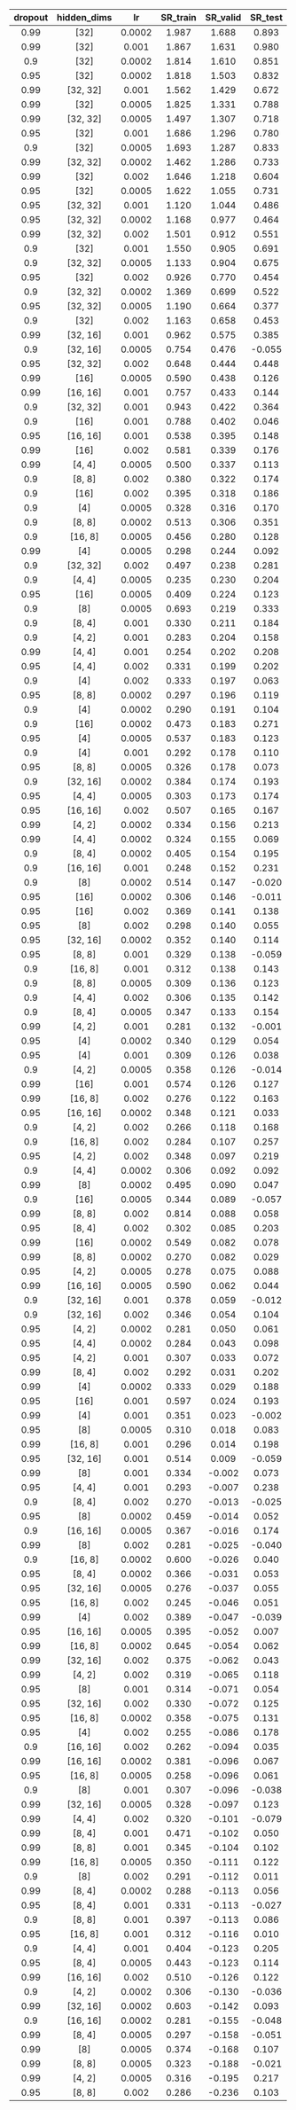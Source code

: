 | dropout | hidden_dims | lr | SR_train | SR_valid | SR_test |
|:-------:|:-----------:|:--:|:--------:|:--------:|:-------:|
| 0.99 | [32] | 0.0002 | 1.987 | 1.688 | 0.893 |
| 0.99 | [32] | 0.001 | 1.867 | 1.631 | 0.980 |
| 0.9 | [32] | 0.0002 | 1.814 | 1.610 | 0.851 |
| 0.95 | [32] | 0.0002 | 1.818 | 1.503 | 0.832 |
| 0.99 | [32, 32] | 0.001 | 1.562 | 1.429 | 0.672 |
| 0.99 | [32] | 0.0005 | 1.825 | 1.331 | 0.788 |
| 0.99 | [32, 32] | 0.0005 | 1.497 | 1.307 | 0.718 |
| 0.95 | [32] | 0.001 | 1.686 | 1.296 | 0.780 |
| 0.9 | [32] | 0.0005 | 1.693 | 1.287 | 0.833 |
| 0.99 | [32, 32] | 0.0002 | 1.462 | 1.286 | 0.733 |
| 0.99 | [32] | 0.002 | 1.646 | 1.218 | 0.604 |
| 0.95 | [32] | 0.0005 | 1.622 | 1.055 | 0.731 |
| 0.95 | [32, 32] | 0.001 | 1.120 | 1.044 | 0.486 |
| 0.95 | [32, 32] | 0.0002 | 1.168 | 0.977 | 0.464 |
| 0.99 | [32, 32] | 0.002 | 1.501 | 0.912 | 0.551 |
| 0.9 | [32] | 0.001 | 1.550 | 0.905 | 0.691 |
| 0.9 | [32, 32] | 0.0005 | 1.133 | 0.904 | 0.675 |
| 0.95 | [32] | 0.002 | 0.926 | 0.770 | 0.454 |
| 0.9 | [32, 32] | 0.0002 | 1.369 | 0.699 | 0.522 |
| 0.95 | [32, 32] | 0.0005 | 1.190 | 0.664 | 0.377 |
| 0.9 | [32] | 0.002 | 1.163 | 0.658 | 0.453 |
| 0.99 | [32, 16] | 0.001 | 0.962 | 0.575 | 0.385 |
| 0.9 | [32, 16] | 0.0005 | 0.754 | 0.476 | -0.055 |
| 0.95 | [32, 32] | 0.002 | 0.648 | 0.444 | 0.448 |
| 0.99 | [16] | 0.0005 | 0.590 | 0.438 | 0.126 |
| 0.99 | [16, 16] | 0.001 | 0.757 | 0.433 | 0.144 |
| 0.9 | [32, 32] | 0.001 | 0.943 | 0.422 | 0.364 |
| 0.9 | [16] | 0.001 | 0.788 | 0.402 | 0.046 |
| 0.95 | [16, 16] | 0.001 | 0.538 | 0.395 | 0.148 |
| 0.99 | [16] | 0.002 | 0.581 | 0.339 | 0.176 |
| 0.99 | [4, 4] | 0.0005 | 0.500 | 0.337 | 0.113 |
| 0.9 | [8, 8] | 0.002 | 0.380 | 0.322 | 0.174 |
| 0.9 | [16] | 0.002 | 0.395 | 0.318 | 0.186 |
| 0.9 | [4] | 0.0005 | 0.328 | 0.316 | 0.170 |
| 0.9 | [8, 8] | 0.0002 | 0.513 | 0.306 | 0.351 |
| 0.9 | [16, 8] | 0.0005 | 0.456 | 0.280 | 0.128 |
| 0.99 | [4] | 0.0005 | 0.298 | 0.244 | 0.092 |
| 0.9 | [32, 32] | 0.002 | 0.497 | 0.238 | 0.281 |
| 0.9 | [4, 4] | 0.0005 | 0.235 | 0.230 | 0.204 |
| 0.95 | [16] | 0.0005 | 0.409 | 0.224 | 0.123 |
| 0.9 | [8] | 0.0005 | 0.693 | 0.219 | 0.333 |
| 0.9 | [8, 4] | 0.001 | 0.330 | 0.211 | 0.184 |
| 0.9 | [4, 2] | 0.001 | 0.283 | 0.204 | 0.158 |
| 0.99 | [4, 4] | 0.001 | 0.254 | 0.202 | 0.208 |
| 0.95 | [4, 4] | 0.002 | 0.331 | 0.199 | 0.202 |
| 0.9 | [4] | 0.002 | 0.333 | 0.197 | 0.063 |
| 0.95 | [8, 8] | 0.0002 | 0.297 | 0.196 | 0.119 |
| 0.9 | [4] | 0.0002 | 0.290 | 0.191 | 0.104 |
| 0.9 | [16] | 0.0002 | 0.473 | 0.183 | 0.271 |
| 0.95 | [4] | 0.0005 | 0.537 | 0.183 | 0.123 |
| 0.9 | [4] | 0.001 | 0.292 | 0.178 | 0.110 |
| 0.95 | [8, 8] | 0.0005 | 0.326 | 0.178 | 0.073 |
| 0.9 | [32, 16] | 0.0002 | 0.384 | 0.174 | 0.193 |
| 0.95 | [4, 4] | 0.0005 | 0.303 | 0.173 | 0.174 |
| 0.95 | [16, 16] | 0.002 | 0.507 | 0.165 | 0.167 |
| 0.99 | [4, 2] | 0.0002 | 0.334 | 0.156 | 0.213 |
| 0.99 | [4, 4] | 0.0002 | 0.324 | 0.155 | 0.069 |
| 0.9 | [8, 4] | 0.0002 | 0.405 | 0.154 | 0.195 |
| 0.9 | [16, 16] | 0.001 | 0.248 | 0.152 | 0.231 |
| 0.9 | [8] | 0.0002 | 0.514 | 0.147 | -0.020 |
| 0.95 | [16] | 0.0002 | 0.306 | 0.146 | -0.011 |
| 0.95 | [16] | 0.002 | 0.369 | 0.141 | 0.138 |
| 0.95 | [8] | 0.002 | 0.298 | 0.140 | 0.055 |
| 0.95 | [32, 16] | 0.0002 | 0.352 | 0.140 | 0.114 |
| 0.95 | [8, 8] | 0.001 | 0.329 | 0.138 | -0.059 |
| 0.9 | [16, 8] | 0.001 | 0.312 | 0.138 | 0.143 |
| 0.9 | [8, 8] | 0.0005 | 0.309 | 0.136 | 0.123 |
| 0.9 | [4, 4] | 0.002 | 0.306 | 0.135 | 0.142 |
| 0.9 | [8, 4] | 0.0005 | 0.347 | 0.133 | 0.154 |
| 0.99 | [4, 2] | 0.001 | 0.281 | 0.132 | -0.001 |
| 0.95 | [4] | 0.0002 | 0.340 | 0.129 | 0.054 |
| 0.95 | [4] | 0.001 | 0.309 | 0.126 | 0.038 |
| 0.9 | [4, 2] | 0.0005 | 0.358 | 0.126 | -0.014 |
| 0.99 | [16] | 0.001 | 0.574 | 0.126 | 0.127 |
| 0.99 | [16, 8] | 0.002 | 0.276 | 0.122 | 0.163 |
| 0.95 | [16, 16] | 0.0002 | 0.348 | 0.121 | 0.033 |
| 0.9 | [4, 2] | 0.002 | 0.266 | 0.118 | 0.168 |
| 0.9 | [16, 8] | 0.002 | 0.284 | 0.107 | 0.257 |
| 0.95 | [4, 2] | 0.002 | 0.348 | 0.097 | 0.219 |
| 0.9 | [4, 4] | 0.0002 | 0.306 | 0.092 | 0.092 |
| 0.99 | [8] | 0.0002 | 0.495 | 0.090 | 0.047 |
| 0.9 | [16] | 0.0005 | 0.344 | 0.089 | -0.057 |
| 0.99 | [8, 8] | 0.002 | 0.814 | 0.088 | 0.058 |
| 0.95 | [8, 4] | 0.002 | 0.302 | 0.085 | 0.203 |
| 0.99 | [16] | 0.0002 | 0.549 | 0.082 | 0.078 |
| 0.99 | [8, 8] | 0.0002 | 0.270 | 0.082 | 0.029 |
| 0.95 | [4, 2] | 0.0005 | 0.278 | 0.075 | 0.088 |
| 0.99 | [16, 16] | 0.0005 | 0.590 | 0.062 | 0.044 |
| 0.9 | [32, 16] | 0.001 | 0.378 | 0.059 | -0.012 |
| 0.9 | [32, 16] | 0.002 | 0.346 | 0.054 | 0.104 |
| 0.95 | [4, 2] | 0.0002 | 0.281 | 0.050 | 0.061 |
| 0.95 | [4, 4] | 0.0002 | 0.284 | 0.043 | 0.098 |
| 0.95 | [4, 2] | 0.001 | 0.307 | 0.033 | 0.072 |
| 0.99 | [8, 4] | 0.002 | 0.292 | 0.031 | 0.202 |
| 0.99 | [4] | 0.0002 | 0.333 | 0.029 | 0.188 |
| 0.95 | [16] | 0.001 | 0.597 | 0.024 | 0.193 |
| 0.99 | [4] | 0.001 | 0.351 | 0.023 | -0.002 |
| 0.95 | [8] | 0.0005 | 0.310 | 0.018 | 0.083 |
| 0.99 | [16, 8] | 0.001 | 0.296 | 0.014 | 0.198 |
| 0.95 | [32, 16] | 0.001 | 0.514 | 0.009 | -0.059 |
| 0.99 | [8] | 0.001 | 0.334 | -0.002 | 0.073 |
| 0.95 | [4, 4] | 0.001 | 0.293 | -0.007 | 0.238 |
| 0.9 | [8, 4] | 0.002 | 0.270 | -0.013 | -0.025 |
| 0.95 | [8] | 0.0002 | 0.459 | -0.014 | 0.052 |
| 0.9 | [16, 16] | 0.0005 | 0.367 | -0.016 | 0.174 |
| 0.99 | [8] | 0.002 | 0.281 | -0.025 | -0.040 |
| 0.9 | [16, 8] | 0.0002 | 0.600 | -0.026 | 0.040 |
| 0.95 | [8, 4] | 0.0002 | 0.366 | -0.031 | 0.053 |
| 0.95 | [32, 16] | 0.0005 | 0.276 | -0.037 | 0.055 |
| 0.95 | [16, 8] | 0.002 | 0.245 | -0.046 | 0.051 |
| 0.99 | [4] | 0.002 | 0.389 | -0.047 | -0.039 |
| 0.95 | [16, 16] | 0.0005 | 0.395 | -0.052 | 0.007 |
| 0.99 | [16, 8] | 0.0002 | 0.645 | -0.054 | 0.062 |
| 0.99 | [32, 16] | 0.002 | 0.375 | -0.062 | 0.043 |
| 0.99 | [4, 2] | 0.002 | 0.319 | -0.065 | 0.118 |
| 0.95 | [8] | 0.001 | 0.314 | -0.071 | 0.054 |
| 0.95 | [32, 16] | 0.002 | 0.330 | -0.072 | 0.125 |
| 0.95 | [16, 8] | 0.0002 | 0.358 | -0.075 | 0.131 |
| 0.95 | [4] | 0.002 | 0.255 | -0.086 | 0.178 |
| 0.9 | [16, 16] | 0.002 | 0.262 | -0.094 | 0.035 |
| 0.99 | [16, 16] | 0.0002 | 0.381 | -0.096 | 0.067 |
| 0.95 | [16, 8] | 0.0005 | 0.258 | -0.096 | 0.061 |
| 0.9 | [8] | 0.001 | 0.307 | -0.096 | -0.038 |
| 0.99 | [32, 16] | 0.0005 | 0.328 | -0.097 | 0.123 |
| 0.99 | [4, 4] | 0.002 | 0.320 | -0.101 | -0.079 |
| 0.99 | [8, 4] | 0.001 | 0.471 | -0.102 | 0.050 |
| 0.99 | [8, 8] | 0.001 | 0.345 | -0.104 | 0.102 |
| 0.99 | [16, 8] | 0.0005 | 0.350 | -0.111 | 0.122 |
| 0.9 | [8] | 0.002 | 0.291 | -0.112 | 0.011 |
| 0.99 | [8, 4] | 0.0002 | 0.288 | -0.113 | 0.056 |
| 0.95 | [8, 4] | 0.001 | 0.331 | -0.113 | -0.027 |
| 0.9 | [8, 8] | 0.001 | 0.397 | -0.113 | 0.086 |
| 0.95 | [16, 8] | 0.001 | 0.312 | -0.116 | 0.010 |
| 0.9 | [4, 4] | 0.001 | 0.404 | -0.123 | 0.205 |
| 0.95 | [8, 4] | 0.0005 | 0.443 | -0.123 | 0.114 |
| 0.99 | [16, 16] | 0.002 | 0.510 | -0.126 | 0.122 |
| 0.9 | [4, 2] | 0.0002 | 0.306 | -0.130 | -0.036 |
| 0.99 | [32, 16] | 0.0002 | 0.603 | -0.142 | 0.093 |
| 0.9 | [16, 16] | 0.0002 | 0.281 | -0.155 | -0.048 |
| 0.99 | [8, 4] | 0.0005 | 0.297 | -0.158 | -0.051 |
| 0.99 | [8] | 0.0005 | 0.374 | -0.168 | 0.107 |
| 0.99 | [8, 8] | 0.0005 | 0.323 | -0.188 | -0.021 |
| 0.99 | [4, 2] | 0.0005 | 0.316 | -0.195 | 0.217 |
| 0.95 | [8, 8] | 0.002 | 0.286 | -0.236 | 0.103 |
